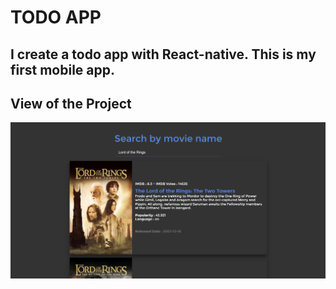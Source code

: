 # TODO APP

## I create a todo app with React-native. This is my first mobile app.

## View of the Project

![View](https://github.com/codepumps/find-movie-with-React.js/blob/master/src/Screenshot.png)
